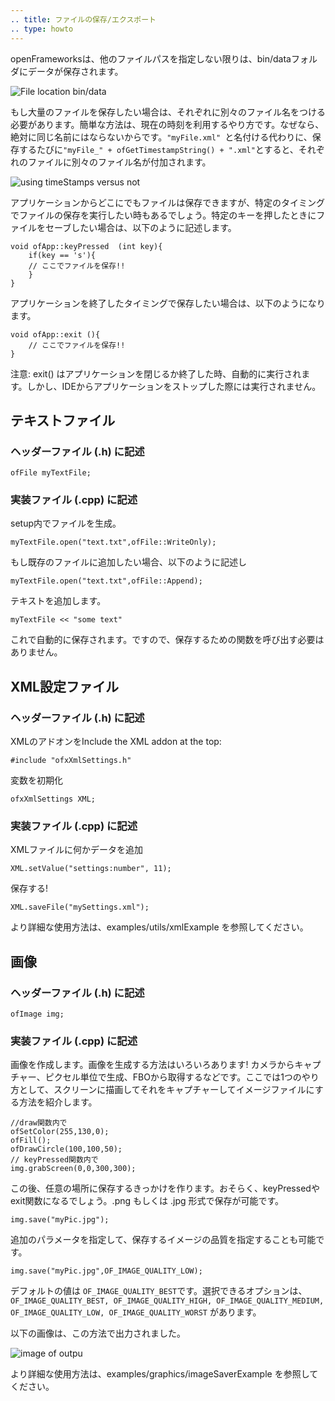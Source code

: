 ```yaml
---
.. title: ファイルの保存/エクスポート
.. type: howto
---
```


openFrameworksは、他のファイルパスを指定しない限りは、bin/dataフォルダにデータが保存されます。


![File location bin/data](How_to_save_a_file_output_whereTo.png)

もし大量のファイルを保存したい場合は、それぞれに別々のファイル名をつける必要があります。簡単な方法は、現在の時刻を利用するやり方です。なぜなら、絶対に同じ名前にはならないからです。```"myFile.xml" ```と名付ける代わりに、保存するたびに```"myFile_" + ofGetTimestampString() + ".xml"```とすると、それぞれのファイルに別々のファイル名が付加されます。

![using timeStamps versus not](How_to_save_a_file_usingTimeStamps.png)

アプリケーションからどこにでもファイルは保存できますが、特定のタイミングでファイルの保存を実行したい時もあるでしょう。特定のキーを押したときにファイルをセーブしたい場合は、以下のように記述します。

	void ofApp::keyPressed  (int key){
		if(key == 's'){
		// ここでファイルを保存!!
		}
	}

アプリケーションを終了したタイミングで保存したい場合は、以下のようになります。

	void ofApp::exit (){
		// ここでファイルを保存!!
	}

注意: exit() はアプリケーションを閉じるか終了した時、自動的に実行されます。しかし、IDEからアプリケーションをストップした際には実行されません。


## テキストファイル

### ヘッダーファイル (.h) に記述

```ofFile myTextFile;```

### 実装ファイル (.cpp) に記述

setup内でファイルを生成。

```myTextFile.open("text.txt",ofFile::WriteOnly);```

もし既存のファイルに追加したい場合、以下のように記述し

```myTextFile.open("text.txt",ofFile::Append);```

テキストを追加します。

```myTextFile << "some text"```

これで自動的に保存されます。ですので、保存するための関数を呼び出す必要はありません。

## XML設定ファイル

### ヘッダーファイル (.h) に記述
	
XMLのアドオンをInclude the XML addon at the top:

```#include "ofxXmlSettings.h"```

変数を初期化

```ofxXmlSettings XML;```
	
### 実装ファイル (.cpp) に記述
	
XMLファイルに何かデータを追加

```XML.setValue("settings:number", 11);```

保存する!

```XML.saveFile("mySettings.xml");```

より詳細な使用方法は、examples/utils/xmlExample を参照してください。

## 画像

### ヘッダーファイル (.h) に記述

```ofImage img;```

### 実装ファイル (.cpp) に記述

画像を作成します。画像を生成する方法はいろいろあります! カメラからキャプチャー、ピクセル単位で生成、FBOから取得するなどです。ここでは1つのやり方として、スクリーンに描画してそれをキャプチャーしてイメージファイルにする方法を紹介します。

	//draw関数内で
	ofSetColor(255,130,0);
	ofFill();
	ofDrawCircle(100,100,50);   
	// keyPressed関数内で
	img.grabScreen(0,0,300,300);

この後、任意の場所に保存するきっかけを作ります。おそらく、keyPressedやexit関数になるでしょう。.png もしくは .jpg 形式で保存が可能です。

```img.save("myPic.jpg");```

追加のパラメータを指定して、保存するイメージの品質を指定することも可能です。

```img.save("myPic.jpg",OF_IMAGE_QUALITY_LOW);```

デフォルトの値は ```OF_IMAGE_QUALITY_BEST```です。選択できるオプションは、 ```OF_IMAGE_QUALITY_BEST, OF_IMAGE_QUALITY_HIGH, OF_IMAGE_QUALITY_MEDIUM, OF_IMAGE_QUALITY_LOW, OF_IMAGE_QUALITY_WORST``` があります。

以下の画像は、この方法で出力されました。

![image of outpu](How_to_save_a_file_output.jpg)

より詳細な使用方法は、examples/graphics/imageSaverExample を参照してください。